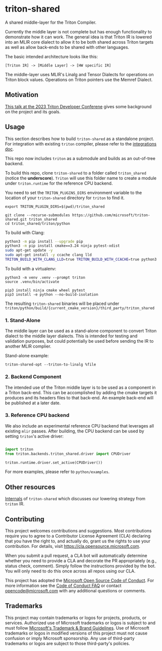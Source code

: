 # triton-shared

A shared middle-layer for the Triton Compiler.

Currently the middle layer is not complete but has enough functionality to demonstrate how it can work. The general idea is that Triton IR is lowered into an MLIR core dialect to allow it to be both shared across Triton targets as well as allow back-ends to be shared with other languages.

The basic intended architecture looks like this:

```
[Triton IR] -> [Middle Layer] -> [HW specific IR]
```

The middle-layer uses MLIR's Linalg and Tensor Dialects for operations on Triton block values. Operations on Triton pointers use the Memref Dialect.

## Motivation

[This talk at the 2023 Triton Developer Conferene](https://www.youtube.com/watch?v=y2V3ucS1pfQ) gives some background on the project and its goals.

## Usage

This section describes how to build `triton-shared` as a standalone project. For integration with existing `triton` compiler, please refer to the [integrations doc](INTEGRATIONS.md).

This repo now includes `triton` as a submodule and builds as an out-of-tree backend.

To build this repo, clone `triton-shared` to a folder called `triton_shared` (notice the **underscore**).
`Triton` will use this folder name to create a module under `triton.runtime` for the reference CPU backend.

You need to set the `TRITON_PLUGINS_DIRS` environment variable to the location of your `triton-shared` directory for `triton` to find it.

```
export TRITON_PLUGIN_DIRS=$(pwd)/triton_shared

git clone --recurse-submodules https://github.com/microsoft/triton-shared.git triton_shared
cd triton_shared/triton/python
```

To build with Clang:

```sh
python3 -m pip install --upgrade pip
python3 -m pip install cmake==3.24 ninja pytest-xdist
sudo apt-get update -y
sudo apt-get install -y ccache clang lld
TRITON_BUILD_WITH_CLANG_LLD=true TRITON_BUILD_WITH_CCACHE=true python3 -m pip install --no-build-isolation -vvv '.[tests]'
```

To build with a virtualenv:

```
python3 -m venv .venv --prompt triton
source .venv/bin/activate

pip3 install ninja cmake wheel pytest
pip3 install -e python --no-build-isolation
```

The resulting `triton-shared` binaries will be placed under `triton/python/build/{current_cmake_version}/third_party/triton_shared`

### 1. Stand-Alone
The middle layer can be used as a stand-alone component to convert Triton dialect to the middle layer dialects. This is intended for testing and validation purposes, but could potentially be used before sending the IR to another MLIR complier.

Stand-alone example:
```
triton-shared-opt --triton-to-linalg %file
```

### 2. Backend Component
The intended use of the Triton middle layer is to be used as a component in a Triton back-end. This can be accomplished by adding the cmake targets it produces and its headers files to that back-end. An example back-end will be published at a later date.

### 3. Reference CPU backend
We also include an experimental reference CPU backend that leverages all existing `mlir` passes. After building, the CPU backend can be used by setting `triton`'s active driver:

```python

import triton
from triton.backends.triton_shared.driver import CPUDriver

triton.runtime.driver.set_active(CPUDriver())
```

For more examples, please refer to `python/examples`.

## Other resources

[Internals](INTERNALS.md) of `triton-shared` which discusses our lowering strategy from `triton` IR.

## Contributing

This project welcomes contributions and suggestions.  Most contributions require you to agree to a
Contributor License Agreement (CLA) declaring that you have the right to, and actually do, grant us
the rights to use your contribution. For details, visit https://cla.opensource.microsoft.com.

When you submit a pull request, a CLA bot will automatically determine whether you need to provide
a CLA and decorate the PR appropriately (e.g., status check, comment). Simply follow the instructions
provided by the bot. You will only need to do this once across all repos using our CLA.

This project has adopted the [Microsoft Open Source Code of Conduct](https://opensource.microsoft.com/codeofconduct/).
For more information see the [Code of Conduct FAQ](https://opensource.microsoft.com/codeofconduct/faq/) or
contact [opencode@microsoft.com](mailto:opencode@microsoft.com) with any additional questions or comments.

## Trademarks

This project may contain trademarks or logos for projects, products, or services. Authorized use of Microsoft
trademarks or logos is subject to and must follow
[Microsoft's Trademark & Brand Guidelines](https://www.microsoft.com/en-us/legal/intellectualproperty/trademarks/usage/general).
Use of Microsoft trademarks or logos in modified versions of this project must not cause confusion or imply Microsoft sponsorship.
Any use of third-party trademarks or logos are subject to those third-party's policies.
